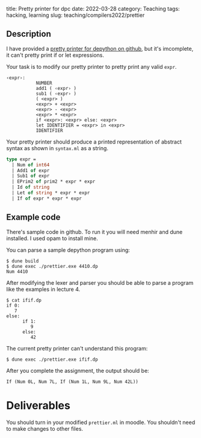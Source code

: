 title: Pretty printer for dpc
date: 2022-03-28
category: Teaching
tags: hacking, learning
slug: teaching/compilers2022/prettier

## Description

I have provided a [pretty printer for depython on
github](https://github.com/humberto-ortiz/compilers-2022/tree/main/prettier),
but it's imcomplete, it can't pretty print if or let expressions.

Your task is to modify our pretty printer to pretty print any valid `expr`.


```
‹expr›: 
           NUMBER
           add1 ( ‹expr› )
           sub1 ( ‹expr› )
           ( <expr> )
           <expr> + <expr>
           <expr> - <expr>
           <expr> * <expr>
           if <expr>: <expr> else: <expr>
           let IDENTIFIER = <expr> in <expr>
           IDENTIFIER
```

Your pretty printer should produce a printed representation of
abstract syntax as shown in `syntax.ml` as a string.

```ocaml
type expr =
  | Num of int64
  | Add1 of expr
  | Sub1 of expr
  | EPrim2 of prim2 * expr * expr
  | Id of string
  | Let of string * expr * expr
  | If of expr * expr * expr
```

## Example code

There's sample code in github. To run it you will need menhir and dune
installed. I used opam to install mine.

You can parse a sample depython program using:

```
$ dune build
$ dune exec ./prettier.exe 4410.dp
Num 4410
```

After modifying the lexer and parser you should be able to parse a program like
the examples in lecture 4.

```
$ cat ifif.dp
if 0:
   7
else:
      if 1:
         9
      else:
         42

```

The current pretty printer can't understand this program:
```
$ dune exec ./prettier.exe ifif.dp

```
After you complete the assignment, the output should be:
```
If (Num 0L, Num 7L, If (Num 1L, Num 9L, Num 42L))
```

# Deliverables

You should turn in your modified `prettier.ml` in moodle. You shouldn't
need to make changes to other files.

